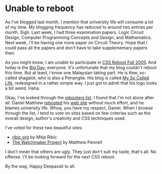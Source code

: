 Unable to reboot
===

As I've blogged last month, I mention that university life will consume a lot of my time. My blogging frequency has reduced to around two entries per month. Sigh. Last week, I had three examination papers. Logic Circuit Design, Computer Programming Concepts and Design, and Mathematics. Next week, I'll be having one more paper on Circuit Theory. Hope that I could pass all the papers and don't have to take supplementary papers then.

As you might know, I am *unable* to participate in [CSS Reboot Fall 2005](http://cssreboot.com/). And today is the [Big Day](http://cssreboot.com/blog/2005/10/31/tomorrows-the-big-day/ "Tomorrow's the Big Day"), everyone. It's unfortunate that my blog couldn't reboot this time. But at least, I know one Malaysian taking part. He is Kew, so-called shagalot, who is also a Penangite. His blog is called [My So Called Life](http://www.wekgna.com/blog/), redesigned in a rather simple way. I just got to admit that his logo looks a bit weird. Haha.

Okay, I've looked through the [rebooters list](http://cssreboot.com/rebooters/ "Rebooters"). I found that I'm not alone after all. Daniel Matthew [rebooted](http://cssreboot.com/rebooters/DanielM) his [web site](http://danmatthew.co.uk/) without *much* effort, and he blames university life. Whoa, you have my respect, Daniel. When I browse through the list, I tend to vote on sites based on few criterias such as the overall design, author's creativity and CSS techniques used.

I've voted for these two beautiful sites:

- [ribic.org](http://ribic.org/) by Mitja Ribic
- [The Watchmaker Project](http://thewatchmakerproject.com/) by Matthew Pennell

I don't mean that others are ugly. They just don't suit my taste, that's all. No offense. I'll be looking forward for the next CSS reboot.

By the way, Happy Deepavali to all.